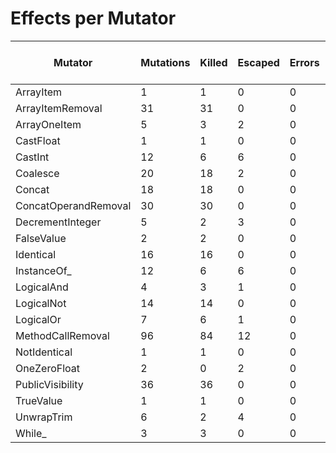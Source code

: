 # Effects per Mutator

| Mutator              | Mutations | Killed | Escaped | Errors | Syntax Errors | Timed Out | Skipped | MSI (%s) | Covered MSI (%s) |
| -------------------- | --------- | ------ | ------- | ------ | ------------- | --------- | ------- | -------- | ---------------- |
| ArrayItem            |         1 |      1 |       0 |      0 |             0 |         0 |       0 |   100.00 |           100.00 |
| ArrayItemRemoval     |        31 |     31 |       0 |      0 |             0 |         0 |       0 |   100.00 |           100.00 |
| ArrayOneItem         |         5 |      3 |       2 |      0 |             0 |         0 |       0 |    60.00 |            60.00 |
| CastFloat            |         1 |      1 |       0 |      0 |             0 |         0 |       0 |   100.00 |           100.00 |
| CastInt              |        12 |      6 |       6 |      0 |             0 |         0 |       0 |    50.00 |            50.00 |
| Coalesce             |        20 |     18 |       2 |      0 |             0 |         0 |       0 |    90.00 |            90.00 |
| Concat               |        18 |     18 |       0 |      0 |             0 |         0 |       0 |   100.00 |           100.00 |
| ConcatOperandRemoval |        30 |     30 |       0 |      0 |             0 |         0 |       0 |   100.00 |           100.00 |
| DecrementInteger     |         5 |      2 |       3 |      0 |             0 |         0 |       0 |    40.00 |            40.00 |
| FalseValue           |         2 |      2 |       0 |      0 |             0 |         0 |       0 |   100.00 |           100.00 |
| Identical            |        16 |     16 |       0 |      0 |             0 |         0 |       0 |   100.00 |           100.00 |
| InstanceOf_          |        12 |      6 |       6 |      0 |             0 |         0 |       0 |    50.00 |            50.00 |
| LogicalAnd           |         4 |      3 |       1 |      0 |             0 |         0 |       0 |    75.00 |            75.00 |
| LogicalNot           |        14 |     14 |       0 |      0 |             0 |         0 |       0 |   100.00 |           100.00 |
| LogicalOr            |         7 |      6 |       1 |      0 |             0 |         0 |       0 |    85.71 |            85.71 |
| MethodCallRemoval    |        96 |     84 |      12 |      0 |             0 |         0 |       0 |    87.50 |            87.50 |
| NotIdentical         |         1 |      1 |       0 |      0 |             0 |         0 |       0 |   100.00 |           100.00 |
| OneZeroFloat         |         2 |      0 |       2 |      0 |             0 |         0 |       0 |     0.00 |             0.00 |
| PublicVisibility     |        36 |     36 |       0 |      0 |             0 |         0 |       0 |   100.00 |           100.00 |
| TrueValue            |         1 |      1 |       0 |      0 |             0 |         0 |       0 |   100.00 |           100.00 |
| UnwrapTrim           |         6 |      2 |       4 |      0 |             0 |         0 |       0 |    33.33 |            33.33 |
| While_               |         3 |      3 |       0 |      0 |             0 |         0 |       0 |   100.00 |           100.00 |
